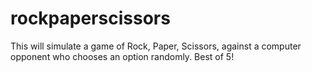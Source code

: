 # rockpaperscissors
This will simulate a game of Rock, Paper, Scissors, against a computer opponent who chooses an option randomly. Best of 5!